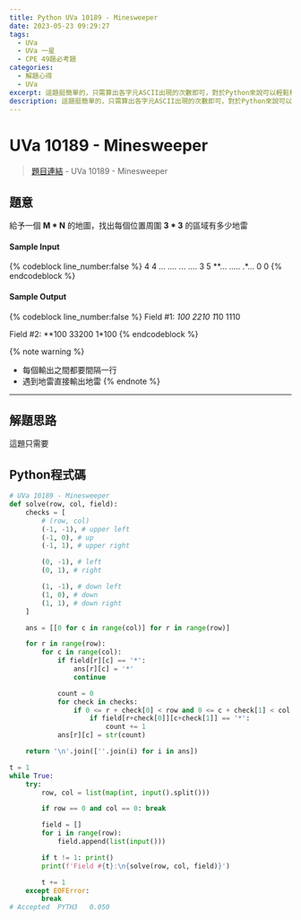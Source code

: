 ```yaml
---
title: Python UVa 10189 - Minesweeper
date: 2023-05-23 09:29:27
tags:
  - UVa
  - UVa 一星
  - CPE 49題必考題
categories:
  - 解題心得
  - UVa
excerpt: 這題挺簡單的，只需算出各字元ASCII出現的次數即可，對於Python來說可以輕鬆秒殺，不過要記得注意他的輸出格式。 - Python UVa 10062 - Tell me the frequencies. 解題心得
description: 這題挺簡單的，只需算出各字元ASCII出現的次數即可，對於Python來說可以輕鬆秒殺，不過要記得注意他的輸出格式。 - Python UVa 10062 - Tell me the frequencies. 解題心得
---
```

# UVa 10189 - Minesweeper

>[題目連結](https://onlinejudge.org/index.php?option=onlinejudge&Itemid=8&page=show_problem&problem=1130) - UVa 10189 - Minesweeper


## 題意
給予一個 **M * N** 的地圖，找出每個位置周圍 **3 * 3** 的區域有多少地雷


#### Sample Input 
{% codeblock line_number:false %}
4 4
*...
....
.*..
....
3 5
**...
.....
.*...
0 0
{% endcodeblock %}

#### Sample Output 
{% codeblock line_number:false %}
Field #1:
*100
2210
1*10
1110

Field #2:
**100
33200
1*100
{% endcodeblock %}

{% note warning %}
* 每個輸出之間都要間隔一行
* 遇到地雷直接輸出地雷
{% endnote %}

---

## 解題思路
這題只需要

## Python程式碼
```python
# UVa 10189 - Minesweeper
def solve(row, col, field):
    checks = [
        # (row, col)
        (-1, -1), # upper left
        (-1, 0), # up
        (-1, 1), # upper right

        (0, -1), # left
        (0, 1), # right

        (1, -1), # down left
        (1, 0), # down
        (1, 1), # down right 
    ]

    ans = [[0 for c in range(col)] for r in range(row)]

    for r in range(row):
        for c in range(col):
            if field[r][c] == '*':
                ans[r][c] = '*'
                continue

            count = 0
            for check in checks:
                if 0 <= r + check[0] < row and 0 <= c + check[1] < col:
                    if field[r+check[0]][c+check[1]] == '*':
                        count += 1
            ans[r][c] = str(count)

    return '\n'.join([''.join(i) for i in ans])

t = 1
while True:
    try:
        row, col = list(map(int, input().split()))

        if row == 0 and col == 0: break

        field = []
        for i in range(row):
            field.append(list(input()))

        if t != 1: print()
        print(f'Field #{t}:\n{solve(row, col, field)}')

        t += 1
    except EOFError:
        break
# Accepted	PYTH3	0.050
```